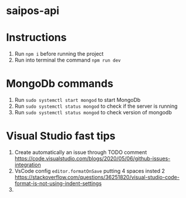 # saipos-api

# Instructions

1. Run `npm i` before running the project
2. Run into terminal the command `npm run dev`

# MongoDb commands

1. Run `sudo systemctl start mongod` to start MongoDb
2. Run `sudo systemctl status mongod` to check if the server is running
3. Run `sudo systemctl status mongod` to check version of mongodb

# Visual Studio fast tips

1. Create automatically an issue through TODO comment
  https://code.visualstudio.com/blogs/2020/05/06/github-issues-integration
2. VsCode config `editor.formatOnSave` putting 4 spaces insted 2
  https://stackoverflow.com/questions/36251820/visual-studio-code-format-is-not-using-indent-settings
3. 
